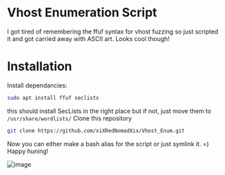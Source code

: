 # Vhost Enumeration Script
I got tired of remembering the ffuf syntax for vhost fuzzing so just scripted it and got carried away with ASCII art. Looks cool though!

# Installation

Install dependancies:
```bash
sudo apt install ffuf seclists
```
this should install SecLists in the right place but if not, just move them to `/usr/share/wordlists/`
Clone this repository
```bash
git clone https://github.com/xiXRedNomadXix/Vhost_Enum.git
```
Now you can either make a bash alias for the script or just symlink it. =) Happy huning!

![image](https://github.com/user-attachments/assets/d0044524-04c4-419e-9dcc-87edd8fa9c9d)
